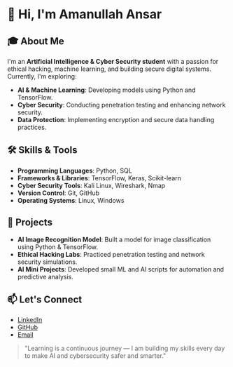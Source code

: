 # 👋 Hi, I'm Amanullah Ansar

## 🎓 About Me
I'm an **Artificial Intelligence & Cyber Security student** with a passion for ethical hacking, machine learning, and building secure digital systems. Currently, I'm exploring:

- **AI & Machine Learning**: Developing models using Python and TensorFlow.
- **Cyber Security**: Conducting penetration testing and enhancing network security.
- **Data Protection**: Implementing encryption and secure data handling practices.

## 🛠️ Skills & Tools
- **Programming Languages**: Python, SQL
- **Frameworks & Libraries**: TensorFlow, Keras, Scikit-learn
- **Cyber Security Tools**: Kali Linux, Wireshark, Nmap
- **Version Control**: Git, GitHub
- **Operating Systems**: Linux, Windows

## 📂 Projects
- **AI Image Recognition Model**: Built a model for image classification using Python & TensorFlow.
- **Ethical Hacking Labs**: Practiced penetration testing and network security simulations.
- **AI Mini Projects**: Developed small ML and AI scripts for automation and predictive analysis.

## 📫 Let's Connect
- [LinkedIn](https://www.linkedin.com/in/amanullah-ansar)
- [GitHub](https://github.com/amanullah-ansar)
- [Email](mfawas319@gmail.com)

> "Learning is a continuous journey — I am building my skills every day to make AI and cybersecurity safer and smarter."
